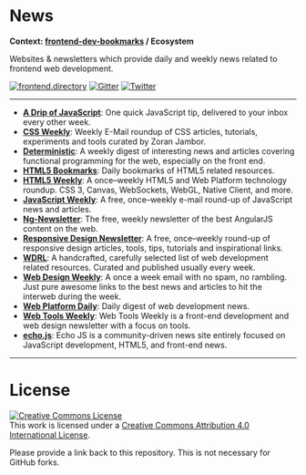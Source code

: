 # News

**Context: [frontend-dev-bookmarks](../README.md) / Ecosystem**

Websites &amp; newsletters which provide daily and weekly news related to frontend web development.

[![frontend.directory](https://img.shields.io/badge/frontend-directory-blue.svg?style=flat-square)](http://frontend.directory/)
[![Gitter](https://img.shields.io/gitter/room/dypsilon/frontend-dev-bookmarks.svg?style=flat-square&maxAge=2592000)](https://gitter.im/dypsilon/frontend-dev-bookmarks)
[![Twitter](https://img.shields.io/badge/follow-twitter-55acee.svg?style=flat-square)](https://twitter.com/FrontendDir)

-----------------------------------------
+ **[A Drip of JavaScript](http://adripofjavascript.com/)**: One quick JavaScript tip, delivered to your inbox every other week.
+ **[CSS Weekly](http://css-weekly.com/)**: Weekly E-Mail roundup of CSS articles, tutorials, experiments and tools
curated by Zoran Jambor.
+ **[Deterministic](https://deterministic.curated.co/)**: A weekly digest of interesting news and articles covering functional programming for the web, especially on the front end.
+ **[HTML5 Bookmarks](http://html5bookmarks.com/)**: Daily bookmarks of HTML5 related resources.
+ **[HTML5 Weekly](http://html5weekly.com/)**: A once–weekly HTML5 and Web Platform technology roundup. CSS 3, Canvas, WebSockets, WebGL, Native Client, and more.
+ **[JavaScript Weekly](http://javascriptweekly.com/)**: A free, once–weekly e-mail round-up of JavaScript news and articles.
+ **[Ng-Newsletter](http://www.ng-newsletter.com/)**: The free, weekly newsletter of the best AngularJS content on the web.
+ **[Responsive Design Newsletter](http://responsivedesignweekly.com/)**: A free, once–weekly round-up of responsive design articles, tools, tips, tutorials and inspirational links.
+ **[WDRL](https://wdrl.info/)**: A handcrafted, carefully selected list of web development related resources. Curated and published usually every week.
+ **[Web Design Weekly](https://web-design-weekly.com/)**: A once a week email with no spam, no rambling. Just pure awesome links to the best news and articles to hit the interweb during the week.
+ **[Web Platform Daily](http://webplatformdaily.org/)**: Daily digest of web development news.
+ **[Web Tools Weekly](http://webtoolsweekly.com/)**: Web Tools Weekly is a front-end development and web design newsletter with a focus on tools.
+ **[echo.js](http://www.echojs.com/)**: Echo JS is a community-driven news site entirely focused on JavaScript development, HTML5, and front-end news.


------------------

# License

<a rel="license" href="http://creativecommons.org/licenses/by/4.0/"><img alt="Creative Commons License" style="border-width:0" src="https://i.creativecommons.org/l/by/4.0/88x31.png" /></a><br />This work is licensed under a <a rel="license" href="http://creativecommons.org/licenses/by/4.0/">Creative Commons Attribution 4.0 International License</a>.

Please provide a link back to this repository. This is not necessary for GitHub forks.
